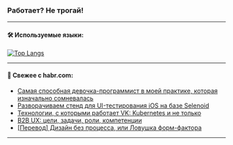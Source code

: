 ### Работает? Не трогай!

---
<!--
#### 🛠️ Technical stack:

![Java](https://img.shields.io/badge/Java-informational?logo=Oracle&style=flat&logoColor=white&color=FF4500)
![Kotlin](https://img.shields.io/badge/Kotlin-informational?logo=Kotlin&style=flat&logoColor=white&color=774D97)
![TS](https://img.shields.io/badge/TypeScript-informational?logo=typeScript&style=flat&logoColor=black&color=017acc)
![Python](https://img.shields.io/badge/Python-informational?logo=Python&style=flat&logoColor=black&color=ffdd54) <br>
![Spring](https://img.shields.io/badge/Spring-informational?logo=Spring&style=flat&logoColor=white&color=6DB33F) 
![SpringBoot](https://img.shields.io/badge/SpringBoot-informational?logo=SpringBoot&style=flat&logoColor=white&color=6DB33F)
![Nest](https://img.shields.io/badge/NestJS-informational?logo=NestJS&style=flat&logoColor=white&color=E0234E) 
![NodeJS](https://img.shields.io/badge/NodeJS-informational?logo=node.js&style=flat&logoColor=white&color=70A760)<br>
![PostgreSQL](https://img.shields.io/badge/PostgreSQL-informational?logo=PostgreSQL&style=flat&logoColor=white&color=DAA520)
![MongoDB](https://img.shields.io/badge/MongoDB-informational?logo=MongoDB&style=flat&logoColor=white&color=870000)
![Apache](https://img.shields.io/badge/Apache-informational?logo=apache&style=flat&logoColor=white&color=f74e28)

___ 
-->

#### 🛠️ Используемые языки:

[![Top Langs](https://github-readme-stats-u2qms2cxw-advtsettinggmailcoms-projects.vercel.app/api/top-langs/?username=zloylis&langs_count=10&hide_title=true&title_color=e6edf3&size_weight=0.5&count_weight=0.5&layout=compact&hide_progress=true&hide_border=true&theme=dracula)](https://github.com/zloylis)

<!---


####  :octocat:&nbsp;&nbsp; Статистика:

![GitHub stats](https://github-readme-stats-u2qms2cxw-advtsettinggmailcoms-projects.vercel.app/api?username=zloylis&show_icons=true&hide_border=true&theme=dracula&title_color=e6edf3&include_all_commits=true&count_private=true&hide_rank=false&hide_title=true&rank_icon=github)
-->
---

#### 💬 Свежее с habr.com:

<!-- BLOG-POST-LIST:START -->
- [Самая способная девочка-программист в моей практике, которая изначально сомневалась](https://habr.com/ru/articles/830938/?utm_source=habrahabr&utm_medium=rss&utm_campaign=830938)
- [Разворачиваем стенд для UI-тестирования iOS на базе Selenoid](https://habr.com/ru/companies/alfa/articles/830616/?utm_source=habrahabr&utm_medium=rss&utm_campaign=830616)
- [Технологии, с которыми работает VK: Kubernetes и не только](https://habr.com/ru/companies/vk/articles/830914/?utm_source=habrahabr&utm_medium=rss&utm_campaign=830914)
- [B2B UX: цели, задачи, роли, компетенции](https://habr.com/ru/articles/830916/?utm_source=habrahabr&utm_medium=rss&utm_campaign=830916)
- [[Перевод] Дизайн без процесса, или Ловушка форм-фактора](https://habr.com/ru/companies/agima/articles/830888/?utm_source=habrahabr&utm_medium=rss&utm_campaign=830888)
<!-- BLOG-POST-LIST:END -->

---
